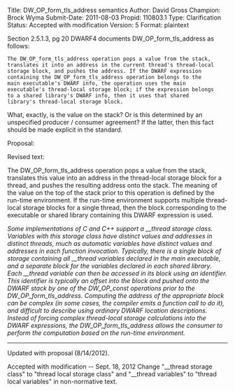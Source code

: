 Title:       DW_OP_form_tls_address semantics
Author:      David Gross
Champion:    Brock Wyma
Submit-Date: 2011-08-03
Propid:      110803.1
Type:        Clarification
Status:      Accepted with modification
Version:     5
Format:      plaintext

Section 2.5.1.3, pg 20
DWARF4 documents DW_OP_form_tls_address as follows:

    The DW_OP_form_tls_address operation pops a value from the stack,
    translates it into an address in the current thread's thread-local
    storage block, and pushes the address. If the DWARF expression
    containing the DW_OP_form_tls_address operation belongs to the
    main executable's DWARF info, the operation uses the main
    executable's thread-local storage block; if the expression belongs
    to a shared library's DWARF info, then it uses that shared
    library's thread-local storage block.

What, exactly, is the value on the stack?  Or is this determined by an
unspecified producer / consumer agreement?  If the latter, then this fact
should be made explicit in the standard.


Proposal:

Revised text:

   The DW_OP_form_tls_address operation pops a value from the stack,
   translates this value into an address in the thread-local 
   storage block for a thread, and pushes the resulting address onto the 
   stack.  The meaning of the value on the top of the stack prior to this 
   operation is defined by the run-time environment.  If the run-time 
   environment supports multiple thread-local storage blocks for a single 
   thread, then the block corresponding to the executable or shared 
   library containing this DWARF expression is used.

*Some implementations of C and C++ support a __thread storage class.
   Variables with this storage class have distinct values and addresses in
   distinct threads, much as automatic variables have distinct values and
   addresses in each function invocation.  Typically, there is a single block
   of storage containing all __thread variables declared in the main
   executable, and a separate block for the variables declared in each shared
   library.  Each __thread variable can then be accessed in its block using an
   identifier. This identifier is typically an offset into the block and pushed
   onto the DWARF stack by one of the DW_OP_const operations prior to the
   DW_OP_form_tls_address.  Computing the address of the appropriate block can
   be complex (in some cases, the compiler emits a function call to do it), and
   difficult to describe using ordinary DWARF location descriptions.  Instead of
   forcing complex thread-local storage calculations into the DWARF expressions,
   the DW_OP_form_tls_address allows the consumer to perform the computation
   based on the run-time environment.*


----

Updated with proposal (8/14/2012).

Accepted with modification -- Sept. 18, 2012
Change "__thread storage class" to "thread local storage class" and
"__thread variables" to "thread local variables" in non-normative text.
